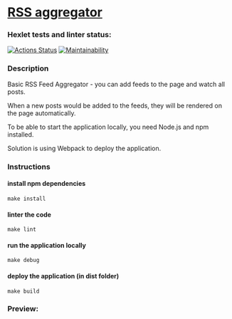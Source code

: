 # [RSS aggregator](https://frontend-project-11-five-sooty.vercel.app/)

### Hexlet tests and linter status:
[![Actions Status](https://github.com/sxkote/frontend-project-11/workflows/hexlet-check/badge.svg)](https://github.com/sxkote/frontend-project-11/actions)
[![Maintainability](https://api.codeclimate.com/v1/badges/5421dc606ecebb74df20/maintainability)](https://codeclimate.com/github/sxkote/frontend-project-11/maintainability)

### Description

Basic RSS Feed Aggregator - you can add feeds to the page and watch all posts.

When a new posts would be added to the feeds, they will be rendered on the page automatically.

To be able to start the application locally, you need Node.js and npm installed.

Solution is using Webpack to deploy the application.

### Instructions

#### install npm dependencies 
`make install`

#### linter the code
`make lint`

#### run the application locally
`make debug`

#### deploy the application (in dist folder)
`make build`


### Preview:


